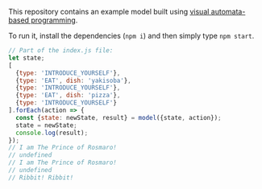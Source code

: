 This repository contains an example model built using [visual automata-based programming](https://rosmaro.js.org).

To run it, install the dependencies (`npm i`) and then simply type `npm start`.

```javascript
// Part of the index.js file:
let state;
[
  {type: 'INTRODUCE_YOURSELF'},
  {type: 'EAT', dish: 'yakisoba'},
  {type: 'INTRODUCE_YOURSELF'},
  {type: 'EAT', dish: 'pizza'},
  {type: 'INTRODUCE_YOURSELF'}
].forEach(action => {
  const {state: newState, result} = model({state, action});
  state = newState;
  console.log(result);
});
// I am The Prince of Rosmaro!
// undefined
// I am The Prince of Rosmaro!
// undefined
// Ribbit! Ribbit!
```